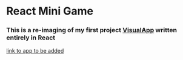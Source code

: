 # React Mini Game

### This is a re-imaging of my first project [VisualApp](https://github.com/ojam1/VisualApp) written entirely in React

[link to app to be added]()